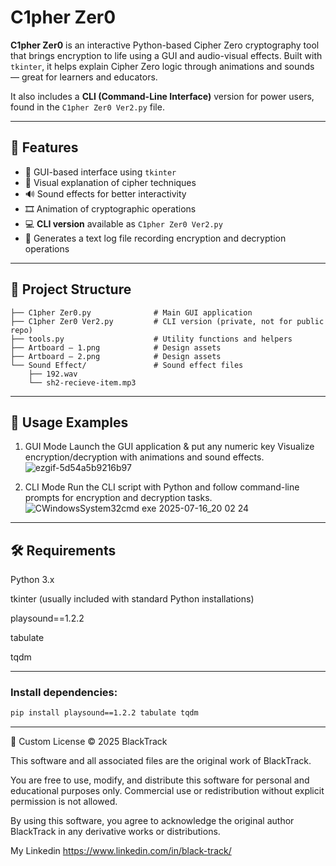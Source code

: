 # C1pher Zer0

**C1pher Zer0** is an interactive Python-based Cipher Zero cryptography tool that brings encryption to life using a GUI and audio-visual effects. Built with `tkinter`, it helps explain Cipher Zero logic through animations and sounds — great for learners and educators.

It also includes a **CLI (Command-Line Interface)** version for power users, found in the `C1pher Zer0 Ver2.py` file.

---

## 🌟 Features

- 🎨 GUI-based interface using `tkinter`
- 🔐 Visual explanation of cipher techniques
- 🔊 Sound effects for better interactivity
- 🎞️ Animation of cryptographic operations
- 💻 **CLI version** available as `C1pher Zer0 Ver2.py`
- 📝 Generates a text log file recording encryption and decryption operations
---

## 📂 Project Structure
```C1pher Zer0/
├── C1pher Zer0.py              # Main GUI application
├── C1pher Zer0 Ver2.py         # CLI version (private, not for public repo)
├── tools.py                    # Utility functions and helpers
├── Artboard – 1.png            # Design assets
├── Artboard – 2.png            # Design assets
└── Sound Effect/               # Sound effect files
    ├── 192.wav                 
    └── sh2-recieve-item.mp3
```
---

## 📖 Usage Examples
1. GUI Mode
  Launch the GUI application & put any numeric key
  Visualize encryption/decryption with animations and sound effects.
  ![ezgif-5d54a5b9216b97](https://github.com/user-attachments/assets/31e902fc-f8c2-43cd-bf01-1403342c804e)

2. CLI Mode
  Run the CLI script with Python and follow command-line prompts for encryption and decryption tasks.
  ![CWindowsSystem32cmd exe  2025-07-16_20 02 24](https://github.com/user-attachments/assets/bf2dfda3-af6f-4068-9b67-3a62e091cf2a)

---

## 🛠️ Requirements

Python 3.x

tkinter (usually included with standard Python installations)

playsound==1.2.2

tabulate

tqdm

---

### Install dependencies:

```bash
pip install playsound==1.2.2 tabulate tqdm
```

---

📄 Custom License
© 2025 BlackTrack

This software and all associated files are the original work of BlackTrack.

You are free to use, modify, and distribute this software for personal and educational purposes only.
Commercial use or redistribution without explicit permission is not allowed.

By using this software, you agree to acknowledge the original author BlackTrack in any derivative works or distributions.

My Linkedin https://www.linkedin.com/in/black-track/
